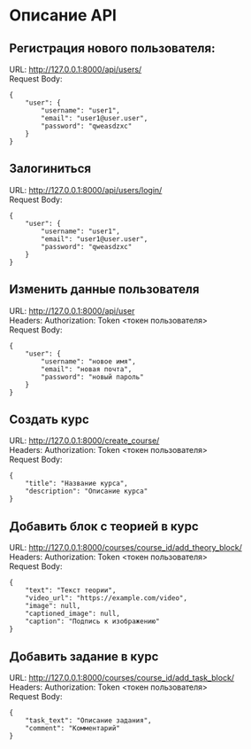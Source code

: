 # Описание API
## Регистрация нового пользователя:  
  URL: http://127.0.0.1:8000/api/users/  
Request Body: 
```
{
    "user": {
        "username": "user1",
        "email": "user1@user.user",
        "password": "qweasdzxc"
    }
}
```
## Залогиниться 
URL: http://127.0.0.1:8000/api/users/login/  
Request Body: 
```
{
    "user": {
        "username": "user1",
        "email": "user1@user.user",
        "password": "qweasdzxc"
    }
}
```
## Изменить данные пользователя 
URL: http://127.0.0.1:8000/api/user  
Headers: Authorization: Token <токен пользователя>  
Request Body:  
```
{
    "user": {
        "username": "новое имя",
        "email": "новая почта",
        "password": "новый пароль"
    }
}
```
## Создать курс
URL: http://127.0.0.1:8000/create_course/  
Headers: Authorization: Token <токен пользователя>  
Request Body:  
```
{
    "title": "Название курса",
    "description": "Описание курса"
}
```
## Добавить блок с теорией в курс
URL: http://127.0.0.1:8000/courses/course_id/add_theory_block/  
Headers: Authorization: Token <токен пользователя>  
Request Body:  
```
{
    "text": "Текст теории",
    "video_url": "https://example.com/video",
    "image": null,
    "captioned_image": null,
    "caption": "Подпись к изображению"
}
```
## Добавить задание в курс  
URL: http://127.0.0.1:8000/courses/course_id/add_task_block/  
Headers: Authorization: Token <токен пользователя>  
Request Body:  
```
{
    "task_text": "Описание задания",
    "comment": "Комментарий"
}
```